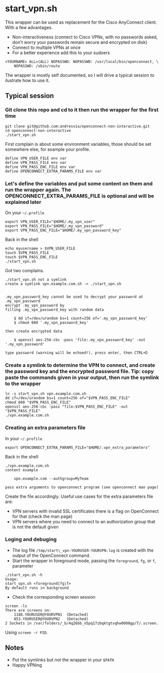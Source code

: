 start\_vpn.sh
=============

This wrapper can be used as replacement for the Cisco AnyConnect client. With a few advantages.

 - Non-interactiveness (connect to Cisco VPNs, with no passwords asked, don't worry your passwords remain secure and encrypted on disk)
 - Connect to multiple VPNs at once
 - For a better experience add this to your sudoers

```
<YOURNAME> ALL=(ALL) NOPASSWD: NOPASSWD: /usr/local/bin/openconnect, \
    NOPASSWD: /sbin/route
```

The wrapper is mostly self documented, so I will drive a typical session to ilustrate how to use it.

Typical session
---------------

### Git clone this repo and cd to it then run the wrapper for the first time ###

```
git clone git@github.com:andresvia/openconnect-non-interactive.git
cd openconnect-non-interactive
./start_vpn.sh
```

First complain is about some environment variables, those should be set somewhere else, for example your profile.

```
define VPN_USER_FILE env var
define VPN_PASS_FILE env var
define VPN_PASS_ENC_FILE env var
define OPENCONNECT_EXTRA_PARAMS_FILE env var
```

### Let's define the variables and put some content on them and run the wrapper again. The OPENCONNECT\_EXTRA\_PARAMS\_FILE is optional and will be explained later ###

On your `~/.profile`

```
export VPN_USER_FILE="$HOME/.my_vpn_user"
export VPN_PASS_FILE="$HOME/.my_vpn_password"
export VPN_PASS_ENC_FILE="$HOME/.my_vpn_password_key"
```

Back in the shell

```
echo myusername > $VPN_USER_FILE
touch $VPN_PASS_FILE
touch $VPN_PASS_ENC_FILE
./start_vpn.sh
```

Got two complains.

```
./start_vpn.sh not a symlink
create a symlink vpn.example.com.sh -> ./start_vpn.sh


.my_vpn_password_key cannot be used to decrypt your password at .my_vpn_password
encrypt .my_vpn_password by
filling .my_vpn_password_key with random data

    $ dd if=/dev/urandom bs=1 count=256 of='.my_vpn_password_key'
    $ chmod 600 '.my_vpn_password_key'

then create encrypted data

    $ openssl aes-256-cbc -pass 'file:.my_vpn_password_key' -out '.my_vpn_password'

type password (warning will be echoed!), press enter, then CTRL+D

```

### Create a symlink to determine the VPN to connect, and create the password key and the encrypted password file. Tip: copy paste the commands given in your output, then run the symlink to the wrapper ###

```
ln -s start_vpn.sh vpn.example.com.sh
dd if=/dev/urandom bs=1 count=256 of="$VPN_PASS_ENC_FILE"
chmod 600 "$VPN_PASS_ENC_FILE"
openssl aes-256-cbc -pass "file:$VPN_PASS_ENC_FILE" -out "$VPN_PASS_FILE"
./vpn.example.com.sh
```

### Creating an extra parameters file ###

In your `~/.profile`

```
export OPENCONNECT_EXTRA_PARAMS_FILE="$HOME/.vpn_extra_parameters"
```

Back in the shell

```
./vpn.example.com.sh
content example

    vpn.example.com --authgroup=MyTeam

pass extra arguments to openconnect program (see openconnect man page)
```

Create the file accordingly. Useful use cases for the extra parameters file are:

 - VPN servers with invalid SSL certificates there is a flag on OpenConnect for that (check the man page)
 - VPN servers where you need to connect to an authorization group that is not the default given

### Loging and debuging ###

 - The log file `/tmp/start\_vpn-YOURUSER-YOURVPN.log` is created with the output of the OpenConnect command.
 - Start the wrapper in foreground mode, passing the `foreground`, `fg`, or `f`, parameter

```
./start_vpn.sh -h
Usage:
start_vpn.sh <foreground|fg|f>
By default runs in background
```

 - Check the corresponding screen session

```
screen -ls
There are screens on:
	1188.YOURUSER@YOURVPN1	(Detached)
	853.YOURUSER@YOURVPN2	(Detached)
2 Sockets in /var/folders/_b/4q26bb_n5pq17zbqktgtvqhw0000gp/T/.screen.
```

Using `screen -r PID`.

Notes
-----

 - Put the symlinks but not the wrapper in your `$PATH`
 - Happy VPNing
